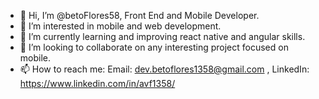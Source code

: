 - 👋 Hi, I’m @betoFlores58, Front End and Mobile Developer.
- 👀 I’m interested in mobile and web development.
- 🌱 I’m currently learning and improving react native and angular skills.
- 💞️ I’m looking to collaborate on any interesting project focused on mobile.
- 📫 How to reach me: Email: dev.betoflores1358@gmail.com , LinkedIn: https://www.linkedin.com/in/avf1358/ 

<!---
betoFlores58/betoFlores58 is a ✨ special ✨ repository because its `README.md` (this file) appears on your GitHub profile.
You can click the Preview link to take a look at your changes.
--->
